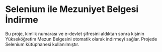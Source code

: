 # Selenium ile Mezuniyet Belgesi İndirme
Bu proje, kimlik numarası ve e-devlet şifresini aldıktan sonra kişinin Yükseköğretim Mezun Belgesini otomatik olarak indirmeyi sağlar.
Projede Selenium kütüphanesi kullanılmıştır.
